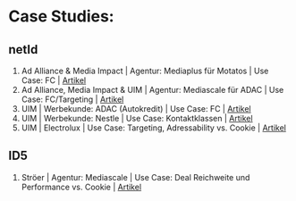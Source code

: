 # Case Studies:
## netId
1. Ad Alliance & Media Impact | Agentur: Mediaplus für Motatos | Use Case: FC | <a href="https://www.presseportal.de/pm/129273/5329523">Artikel</a>
2. Ad Alliance, Media Impact & UIM | Agentur: Mediascale für ADAC | Use Case: FC/Targeting | <a href="https://www.mediascale.com/de/press/netid-adac.html">Artikel</a> 
3. UIM | Werbekunde: ADAC (Autokredit) | Use Case: FC | <a href="https://enid.foundation/netid-belegt-wirksamkeit-als-identity-loesung-fuer-post-cookie-aera/">Artikel</a> 
4. UIM | Werbekunde: Nestle | Use Case: Kontaktklassen | <a href="https://www.united-internet-media.de/de/showroom/bestcases/branding/nestle/">Artikel</a> 
5. UIM | Electrolux | Use Case: Targeting, Adressability vs. Cookie | <a href="http://go.xandr.com/rs/204-KZG-685/images/XDR-2794-NetID-Test-Case-Study-BL-C2a-1.pdf">Artikel</a> 

## ID5
1. Ströer | Agentur: Mediascale | Use Case: Deal Reichweite und Performance vs. Cookie | <a href="https://osdatasolutions.de/2022/05/09/case-study-os-ds-stroeer-und-virtual-minds-testen-id5-gemeinsam-mit-mediascale/">Artikel</a> 